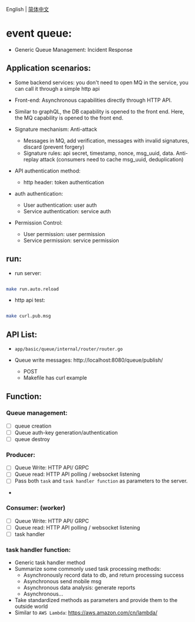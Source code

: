 English | [简体中文](readme.md)

# event queue:

- Generic Queue Management: Incident Response

## Application scenarios:

- Some backend services: you don't need to open MQ in the service, you can call it through a simple http api
- Front-end: Asynchronous capabilities directly through HTTP API.
- Similar to graphQL, the DB capability is opened to the front end. Here, the MQ capability is opened to the front end.
- Signature mechanism: Anti-attack
    - Messages in MQ, add verification, messages with invalid signatures, discard (prevent forgery)
    - Signature rules: api secret, timestamp, nonce, msg_uuid, data. Anti-replay attack (consumers need to cache msg_uuid, deduplication)
- API authentication method:
    - http header: token authentication

- auth authentication:
    - User authentication: user auth
    - Service authentication: service auth
- Permission Control:
    - User permission: user permission
    - Service permission: service permission


## run:

- run server:

```bash

make run.auto.reload


```

- http api test:

```bash

make curl.pub.msg

```

## API List:

- `app/basic/queue/internal/router/router.go`

- Queue write messages: http://localhost:8080/queue/publish/
    - POST
    - Makefile has curl example


## Function:

### Queue management:

- [ ] queue creation
- [ ] Queue auth-key generation/authentication
- [ ] queue destroy

### Producer:

- [ ] Queue Write: HTTP API/ GRPC
- [ ] Queue read: HTTP API polling / websocket listening
- [ ] Pass both `task` and `task handler function` as parameters to the server.
-

### Consumer: (worker)

- [ ] Queue Write: HTTP API/ GRPC
- [ ] Queue read: HTTP API polling / websocket listening
- [ ] task handler

### task handler function:

- Generic task handler method
- Summarize some commonly used task processing methods:
    - Asynchronously record data to db, and return processing success
    - Asynchronous send mobile msg
    - Asynchronous data analysis: generate reports
    - Asynchronous...
- Take standardized methods as parameters and provide them to the outside world
- Similar to `AWS Lambda`: https://aws.amazon.com/cn/lambda/

